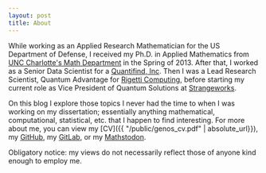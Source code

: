 ```yaml
---
layout: post
title: About
---
```

While working as an Applied Research Mathematician for the US Department of Defense, I received my Ph.D. in Applied Mathematics from [UNC Charlotte's Math Department](http://math.uncc.edu) in the Spring of 2013.
After that, I worked as a Senior Data Scientist for a [Quantifind, Inc](https://www.quantifind.com).
Then I was a Lead Research Scientist, Quantum Advantage for [Rigetti Computing](https://www.rigetti.com), before starting my current role as Vice President of Quantum Solutions at [Strangeworks](https://strangeworks.com/).

On this blog I explore those topics I never had the time to when I was working on my dissertation; essentially anything mathematical, computational, statistical, etc. that I happen to find interesting.
For more about me, you can view my [CV]({{ "/public/genos_cv.pdf" | absolute_url}}), my [GitHub](https://github.com/genos), my [GitLab](https://gitlab.com/grenos), or my [Mathstodon](https://mathstodon.xyz/@grahamenos).

Obligatory notice: my views do not necessarily reflect those of anyone kind enough to employ me.
